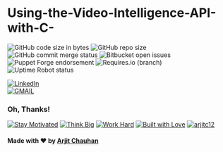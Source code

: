 # Using-the-Video-Intelligence-API-with-C-



![GitHub code size in bytes](https://img.shields.io/github/languages/code-size/bhavesh2699/Algorithms?style=plastic)    ![GitHub repo size](https://img.shields.io/github/repo-size/bhavesh2699/Algorithms?style=plastic)    ![GitHub commit merge status](https://img.shields.io/github/commit-status/badges/shields/master/5d4ab86b1b5ddfb3c4a70a70bd19932c52603b8c)   ![Bitbucket open issues](https://img.shields.io/bitbucket/issues-raw/bhavesh2699/Algorithms)    ![Puppet Forge endorsement](https://img.shields.io/puppetforge/e/camptocamp/openssl)     ![Requires.io (branch)](https://img.shields.io/requires/github/celery/celery/master)   ![Uptime Robot status](https://img.shields.io/uptimerobot/status/m778918918-3e92c097147760ee39d02d36) 


 [![LinkedIn](https://img.shields.io/static/v1.svg?label=connect&message=@arjitc12&color=success&logo=linkedin&style=flat&logoColor=white&colorA=blue)](https://www.linkedin.com/in/bhavesh-solanki-02884717a)   
 [![GMAIL](https://img.shields.io/static/v1.svg?label=send&message=arjitc12@gmail.com&color=red&logo=gmail&style=social)](https://www.github.com/Arjitc12)

### Oh, Thanks!
[![Stay Motivated](https://img.shields.io/badge/Stay-Motivated-teal.svg?style=for-the-badge)](https://github.com/Arjitc12)   [![Think Big](https://img.shields.io/badge/Think-Big-orange.svg?style=for-the-badge)](https://github.com/Arjitc12)   [![Work Hard](https://img.shields.io/badge/Work-Hard-blue.svg?style=for-the-badge)](https://github.com/Arjitc12)   [![Built with Love](https://forthebadge.com/images/badges/built-with-love.svg)](https://github.com/bhavesh2699)   [![arjitc12](https://forthebadge.com/images/badges/makes-people-smile.svg)](https://github.com/Arjitc12)


#### Made with :heart: by [Arjit Chauhan](https://www.linkedin.com/in/arjitc12)
